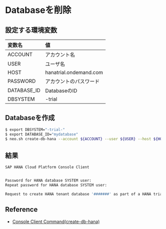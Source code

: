 # Databaseを削除

## 設定する環境変数

|変数名|値|
|:--|:--|
|ACCOUNT|アカウント名|
|USER|ユーザ名|
|HOST|hanatrial.ondemand.com|
|PASSWORD|アカウントのパスワード|
|DATABASE_ID|DatabaseのID|
|DBSYSTEM|-trial|

## Databaseを作成

```bash
$ export DBSYSTEM="-trial-"
$ export DATABASE_ID="mydatabase"
$ neo.sh create-db-hana --account ${ACCOUNT} --user ${USER} --host ${HOST} --password ${PASSWORD} --dbsystem ${DBSYSTEM} --id=${DATABASE_ID}
```

## 結果

```bash
SAP HANA Cloud Platform Console Client


Password for HANA database SYSTEM user: 
Repeat password for HANA database SYSTEM user: 

Request to create HANA tenant database '#######' as part of a HANA trial system is accepted. The request should be processed within next 10-20 minutes. To check the status of this request you may use display-db-info command.
```

## Reference

* [Console Client Command(create-db-hana)](https://help.hana.ondemand.com/help/frameset.htm?f64390e250cc4dcf8d9046192957d26a.html)
